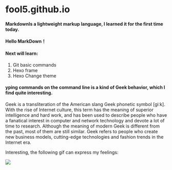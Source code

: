 # fool5.github.io
#### MarkdownIs a lightweight markup language, I learned it for the first time today.

**Hello MarkDown！**

#### Next will learn:

1. Git basic commands
2. Hexo frame
3. Hexo Change theme

#### yping commands on the command line is a kind of **Geek** behavior, which I find quite interesting.

Geek is a transliteration of the American slang Geek phonetic symbol [ɡiːk]. With the rise of Internet culture, this term has the meaning of superior intelligence and hard work, and has been used to describe people who have a fanatical interest in computer and network technology and devote a lot of time to research.
Although the meaning of modern Geek is different from the past, most of them are still similar. Geek refers to people who create new business models, cutting-edge technologies and fashion trends in the Internet era.

Interesting, the following gif can express my feelings:

![](https://qgt-style.oss-cn-hangzhou.aliyuncs.com/newcoursep4/g1/g1-2-2/tenor.gif)
